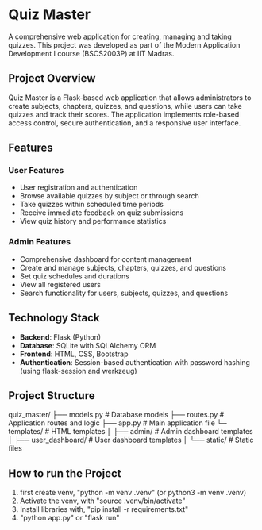 # Quiz Master

A comprehensive web application for creating, managing and taking quizzes. This project was developed as part of the Modern Application Development I course (BSCS2003P) at IIT Madras.

## Project Overview

Quiz Master is a Flask-based web application that allows administrators to create subjects, chapters, quizzes, and questions, while users can take quizzes and track their scores. The application implements role-based access control, secure authentication, and a responsive user interface.

## Features

### User Features
- User registration and authentication
- Browse available quizzes by subject or through search
- Take quizzes within scheduled time periods
- Receive immediate feedback on quiz submissions
- View quiz history and performance statistics

### Admin Features
- Comprehensive dashboard for content management
- Create and manage subjects, chapters, quizzes, and questions
- Set quiz schedules and durations
- View all registered users
- Search functionality for users, subjects, quizzes, and questions

## Technology Stack

- **Backend**: Flask (Python)
- **Database**: SQLite with SQLAlchemy ORM
- **Frontend**: HTML, CSS, Bootstrap
- **Authentication**: Session-based authentication with password hashing (using flask-session and werkzeug)

## Project Structure
quiz_master/ 
├── models.py # Database models 
├── routes.py # Application routes and logic 
├── app.py    # Main application file 
└─ templates/ # HTML templates 
  │ 
  ├── admin/  # Admin dashboard templates 
  │ 
  ├── user_dashboard/ # User dashboard templates 
  │ 
  └── static/ # Static files

## How to run the Project

1. first create venv, "python -m venv .venv" (or python3 -m venv .venv)
2. Activate the venv, with "source .venv/bin/activate"
3. Install libraries with, "pip install -r requirements.txt"
4. "python app.py" or "flask run"